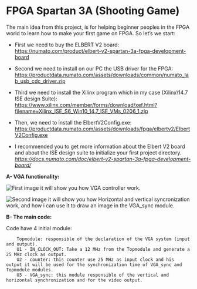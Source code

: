 # FPGA Spartan 3A (Shooting Game)

The main idea from this project, is for helping beginner peoples in the FPGA world to learn how to make your first game on FPGA. So let’s we start:

 - First we need to buy the ELBERT V2 board:                                                                               
 https://numato.com/product/elbert-v2-spartan-3a-fpga-development-board

 - Second we need to install on our PC the USB driver for the FPGA:                                                           
 https://productdata.numato.com/assets/downloads/common/numato_lab_usb_cdc_driver.zip

 - Third we need to install the Xilinx program which in my case (Xilinx\14.7 ISE design Suite):                                         
 https://www.xilinx.com/member/forms/download/xef.html?filename=Xilinx_ISE_S6_Win10_14.7_ISE_VMs_0206_1.zip

 - Then, we need to install the ElbertV2Config.exe:                                                           
 https://productdata.numato.com/assets/downloads/fpga/elbertv2/ElbertV2Config.exe                                                         

 - I recommended you to get more information about the Elbert V2 board and about the ISE  design suite to initialize your first project directory.                                                                    
 *https://docs.numato.com/doc/elbert-v2-spartan-3a-fpga-development-board/*


**A- VGA functionality:**

![First image it will show you how VGA controller work.](https://github.com/hassan-salloum/FPGA_VGA/blob/master/Documentation/VGACONTROLLER.png)

![Second image it will show you how Horizontal and vertical syncronization work, and how i can use it to draw an image in the 
VGA_sync module.](https://github.com/hassan-salloum/FPGA_VGA/blob/master/Documentation/HVSYNC.png)


**B- The main code:**

Code have 4 initial module:

        Topmodule: responsible of the declaration of the VGA system (input and output).
        U1 - IN_CLOCK_OUT: Take a 12 MHz from the Topmodule and generate a 25 MHz clock as output.
        U2 - counter: this counter use 25 MHz as input clock and his output it will be used for the synchronization time of VGA_sync and Topmodule modules.  
        U3 - VGA_sync: this module responsible of the vertical and horizontal synchronization and for the video output.


    
